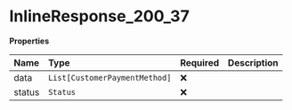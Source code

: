 # InlineResponse_200_37

**Properties**

| Name   | Type                          | Required | Description |
| :----- | :---------------------------- | :------- | :---------- |
| data   | `List[CustomerPaymentMethod]` | ❌       |             |
| status | `Status`                      | ❌       |             |
